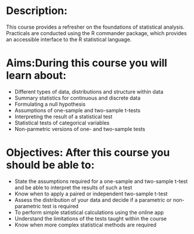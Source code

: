 # Description: 
This course provides a refresher on the foundations of statistical analysis. Practicals are conducted using the R commander package, which provides an accessible interface to the R statistical language. 

# Aims:During this course you will learn about:

- Different types of data, distributions and structure within data
- Summary statistics for continuous and discrete data
- Formulating a null hypothesis
- Assumptions of one-sample and two-sample t-tests
- Interpreting the result of a statistical test
- Statistical tests of categorical variables
- Non-parmetric versions of one- and two-sample tests

# Objectives: After this course you should be able to:

- State the assumptions required for a one-sample and two-sample t-test and be able to interpret the results of such a test
- Know when to apply a paired or independent two-sample t-test
- Assess the distribution of your data and decide if a parametric or non-parametric test is required
- To perform simple statistical calculations using the online app
- Understand the limitations of the tests taught within the course
- Know when more complex statistical methods are required 

